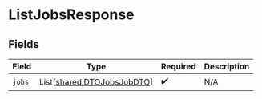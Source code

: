 # ListJobsResponse


## Fields

| Field                                                              | Type                                                               | Required                                                           | Description                                                        |
| ------------------------------------------------------------------ | ------------------------------------------------------------------ | ------------------------------------------------------------------ | ------------------------------------------------------------------ |
| `jobs`                                                             | List[[shared.DTOJobsJobDTO](../../models/shared/dtojobsjobdto.md)] | :heavy_check_mark:                                                 | N/A                                                                |